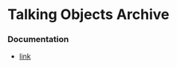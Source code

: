 # Talking Objects Archive

### Documentation
- [link](https://github.com/talking-objects/docs/blob/main/toa/README.md)